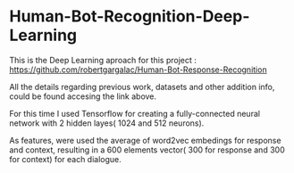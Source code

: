 # Human-Bot-Recognition-Deep-Learning
This is the Deep Learning aproach for this project : https://github.com/robertgargalac/Human-Bot-Response-Recognition

All the details regarding previous work, datasets and other addition info, could be found accesing the link above.

For this time I used Tensorflow for creating a fully-connected neural network with 2 hidden layes( 1024 and 512 neurons).

As features, were used the average of word2vec embedings for response and context, resulting in a 600 elements vector( 300 for response and 300 for context) for each dialogue.


